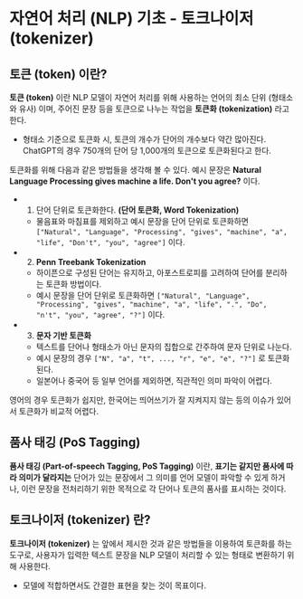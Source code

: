 # 자연어 처리 (NLP) 기초 - 토크나이저 (tokenizer)

## 토큰 (token) 이란?
**토큰 (token)** 이란 NLP 모델이 자연어 처리를 위해 사용하는 언어의 최소 단위 (형태소와 유사) 이며, 주어진 문장 등을 토큰으로 나누는 작업을 **토큰화 (tokenization)** 라고 한다.
* 형태소 기준으로 토큰화 시, 토큰의 개수가 단어의 개수보다 약간 많아진다. ChatGPT의 경우 750개의 단어 당 1,000개의 토큰으로 토큰화된다고 한다.

토큰화를 위해 다음과 같은 방법들을 생각해 볼 수 있다. 예시 문장은 **Natural Language Processing gives machine a life. Don't you agree?** 이다.

* 1. 단어 단위로 토큰화한다. **(단어 토큰화, Word Tokenization)**
  * 물음표와 마침표를 제외하고 예시 문장을 단어 단위로 토큰화하면 ```["Natural", "Language", "Processing", "gives", "machine", "a", "life", "Don't", "you", "agree"]``` 이다.
* 2. **Penn Treebank Tokenization**
  * 하이픈으로 구성된 단어는 유지하고, 아포스트로피를 고려하여 단어를 분리하는 토큰화 방법이다.
  * 예시 문장을 단어 단위로 토큰화하면 ```["Natural", "Language", "Processing", "gives", "machine", "a", "life", ".", "Do", "n't", "you", "agree", "?"]``` 이다.
* 3. **문자 기반 토큰화**
  * 텍스트를 단어나 형태소가 아닌 문자의 집합으로 간주하여 문자 단위로 나눈다.
  * 예시 문장의 경우 ```["N", "a", "t", ..., "r", "e", "e", "?"]``` 로 토큰화된다.
  * 일본어나 중국어 등 일부 언어를 제외하면, 직관적인 의미 파악이 어렵다.

영어의 경우 토큰화가 쉽지만, 한국어는 띄어쓰기가 잘 지켜지지 않는 등의 이슈가 있어서 토큰화가 비교적 어렵다.

## 품사 태깅 (PoS Tagging)
**품사 태깅 (Part-of-speech Tagging, PoS Tagging)** 이란, **표기는 같지만 품사에 따라 의미가 달라지는** 단어가 있는 문장에서 그 의미를 언어 모델이 파악할 수 있게 하거나, 이런 문장을 전처리하기 위한 목적으로 각 단어나 토큰의 품사를 표시하는 것이다.

## 토크나이저 (tokenizer) 란?
**토크나이저 (tokenizer)** 는 앞에서 제시한 것과 같은 방법들을 이용하여 토큰화를 하는 도구로, 사용자가 입력한 텍스트 문장을 NLP 모델이 처리할 수 있는 형태로 변환하기 위해 사용한다.
* 모델에 적합하면서도 간결한 표현을 찾는 것이 목표이다.